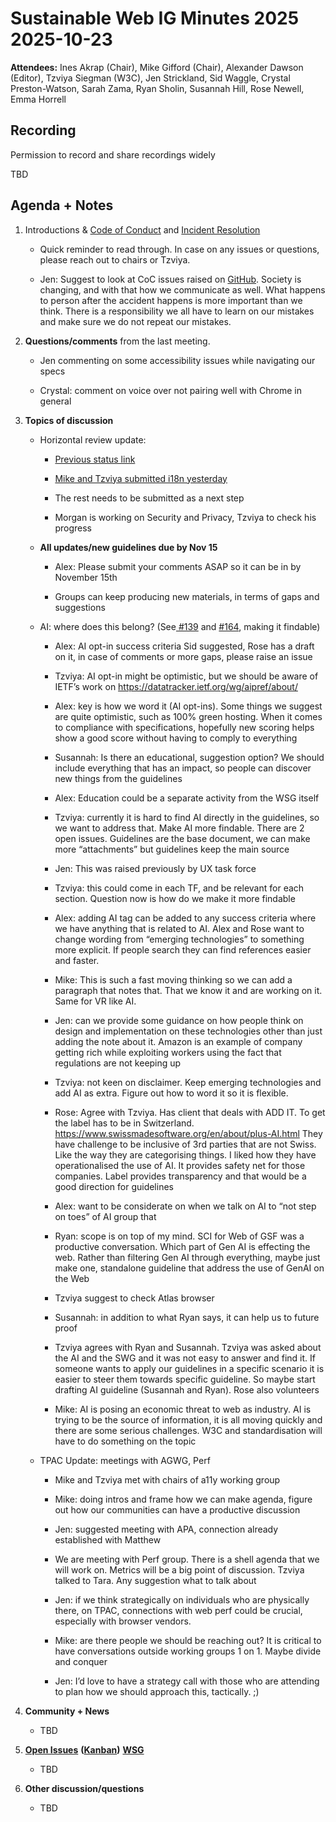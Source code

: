 # Sustainable Web IG Minutes 2025 2025-10-23

**Attendees:** Ines Akrap (Chair), Mike Gifford (Chair), Alexander Dawson (Editor), Tzviya Siegman (W3C), Jen Strickland, Sid Waggle, Crystal Preston-Watson, Sarah Zama, Ryan Sholin, Susannah Hill, Rose Newell, Emma Horrell


## Recording

Permission to record and share recordings widely

TBD


## Agenda + Notes

1. Introductions & [Code of Conduct](https://www.w3.org/policies/code-of-conduct/) and [Incident Resolution](https://www.w3.org/guide/process/coc-incident-resolution-ombuds.html)

   - Quick reminder to read through. In case on any issues or questions, please reach out to chairs or Tzviya.

   - Jen: Suggest to look at CoC issues raised on [GitHub](https://github.com/w3c/PWETF). Society is changing, and with that how we communicate as well. What happens to person after the accident happens is more important than we think. There is a responsibility we all have to learn on our mistakes and make sure we do not repeat our mistakes.

2. **Questions/comments** from the last meeting.

   - Jen commenting on some accessibility issues while navigating our specs

   - Crystal: comment on voice over not pairing well with Chrome in general

3. **Topics of discussion**

   - Horizontal review update:

     - [Previous status link](https://docs.google.com/document/d/1mDp2Ao_FaurV4GCVkoYFz2NtgYhmeRAjYLKvqMAIEbk/edit?tab=t.0#bookmark=id.wufcur9yztlz)

     - [Mike and Tzviya submitted i18n yesterday](https://github.com/w3c/i18n-request/issues/281)

     - The rest needs to be submitted as a next step

     - Morgan is working on Security and Privacy, Tzviya to check his progress

   - **All updates/new guidelines due by Nov 15**

     - Alex: Please submit your comments ASAP so it can be in by November 15th

     - Groups can keep producing new materials, in terms of gaps and suggestions

   - AI: where does this belong? (See[ #139](https://github.com/w3c/sustainableweb-wsg/issues/139) and [#164](https://github.com/w3c/sustainableweb-wsg/issues/164), making it findable)

     - Alex: AI opt-in success criteria Sid suggested, Rose has a draft on it, in case of comments or more gaps, please raise an issue

     - Tzviya: AI opt-in might be optimistic, but we should be aware of IETF’s work on <https://datatracker.ietf.org/wg/aipref/about/>

     - Alex: key is how we word it (AI opt-ins). Some things we suggest are quite optimistic, such as 100% green hosting. When it comes to compliance with specifications, hopefully new scoring helps show a good score without having to comply to everything

     - Susannah: Is there an educational, suggestion option? We should include everything that has an impact, so people can discover new things from the guidelines

     - Alex: Education could be a separate activity from the WSG itself

     - Tzviya: currently it is hard to find AI directly in the guidelines, so we want to address that. Make AI more findable. There are 2 open issues. Guidelines are the base document, we can make more “attachments” but guidelines keep the main source

     - Jen: This was raised previously by UX task force

     - Tzviya: this could come in each TF, and be relevant for each section. Question now is how do we make it more findable

     - Alex: adding AI tag can be added to any success criteria where we have anything that is related to AI. Alex and Rose want to change wording from “emerging technologies” to something more explicit. If people search they can find references easier and faster.

     - Mike: This is such a fast moving thinking so we can add a paragraph that notes that. That we know it and are working on it. Same for VR like AI.

     - Jen: can we provide some guidance on how people think on design and implementation on these technologies other than just adding the note about it. Amazon is an example of company getting rich while exploiting workers using the fact that regulations are not keeping up

     - Tzviya: not keen on disclaimer. Keep emerging technologies and add AI as extra. Figure out how to word it so it is flexible.

     - Rose: Agree with Tzviya. Has client that deals with ADD IT. To get the label has to be in Switzerland. <https://www.swissmadesoftware.org/en/about/plus-AI.html> They have challenge to be inclusive of 3rd parties that are not Swiss. Like the way they are categorising things. I liked how they have operationalised the use of AI. It provides safety net for those companies. Label provides transparency and that would be a good direction for guidelines

     - Alex: want to be considerate on when we talk on AI to “not step on toes” of AI group that

     - Ryan: scope is on top of my mind. SCI for Web of GSF was a productive conversation. Which part of Gen AI is effecting the web. Rather than filtering Gen AI through everything, maybe just make one, standalone guideline that address the use of GenAI on the Web

     - Tzviya suggest to check Atlas browser

     - Susannah: in addition to what Ryan says, it can help us to future proof

     - Tzviya agrees with Ryan and Susannah. Tzviya was asked about the AI and the SWG and it was not easy to answer and find it. If someone wants to apply our guidelines in a specific scenario it is easier to steer them towards specific guideline. So maybe start drafting AI guideline (Susannah and Ryan). Rose also volunteers

     - Mike: AI is posing an economic threat to web as industry. AI is trying to be the source of information, it is all moving quickly and there are some serious challenges. W3C and standardisation will have to do something on the topic

   - TPAC Update: meetings with AGWG, Perf

     - Mike and Tzviya met with chairs of a11y working group

     - Mike: doing intros and frame how we can make agenda, figure out how our communities can have a productive discussion

     - Jen: suggested meeting with APA, connection already established with Matthew

     - We are meeting with Perf group. There is a shell agenda that we will work on. Metrics will be a big point of discussion. Tzviya talked to Tara. Any suggestion what to talk about

     - Jen: if we think strategically on individuals who are physically there, on TPAC, connections with web perf could be crucial, especially with browser vendors.

     - Mike: are there people we should be reaching out? It is critical to have conversations outside working groups 1 on 1. Maybe divide and conquer

     - Jen: I’d love to have a strategy call with those who are attending to plan how we should approach this, tactically. ;)

4. **Community + News**

   - TBD

5. [****Open Issues****](https://github.com/w3c/sustainableweb-ig/issues) **(**[****Kanban****](https://github.com/orgs/w3c/projects/198)**)** [****WSG****](https://github.com/w3c/sustainableweb-wsg)

   - TBD

6. **Other discussion/questions**

   - TBD
